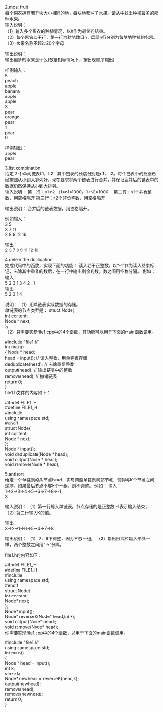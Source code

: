 2.most fruit  
每个果农拥有若干块大小相同的地，每块地都种了水果。请从中找出种植最多的那种水果。  
输入说明：  
（1）输入多个果农的种植情况，以0作为最终的结束。  
（2）每个果农若干行，第一行为耕地数目n，后续n行分别为每块地种植的水果。  
（3）水果名称不超过20个字母  

输出说明：  
输出最多的水果是什么(数量相等情况下，按出现顺序输出)  

样例输入：  
5  
peach  
apple  
banana  
apple  
apple  
3  
pear  
orange  
pear  
1  
pear  
0  

样例输出：  
apple  
pear  


3.list combination  
给定 2 个单向链表L1，L2，其中链表的长度分别是n1，n2。每个链表中的数据已经按照从小到大排列好，现在要求将两个链表进行合并，并保证合并后的链表中的数据仍然保持从小到大排列。  
输入说明：
第一行：n1 n2 （1≤n1≤1000，1≤n2≤1000）
第二行：n1个非负整数，用空格隔开
第三行：n2个非负整数，用空格隔开  

输出说明：
合并后的链表数据，用空格隔开。  

例如输入：  
3 5  
3 7 11  
2 8 9 12 16   

输出：  
2 3 7 8 9 11 12 16  


4.delete the duplication  
完成代码中的函数，实现下面的功能：
读入若干正整数，以“-1”作为读入结束标记，去除其中重复的数后，在一行中输出剩余的数，数之间用空格分隔。
例如：  
输入：  
5 2 3 1 3 4 2 -1  
输出：  
5 2 3 1 4  

说明：
（1）用单链表实现数据的存储。  
单链表的节点类型是：
struct Node{  
  int content;  
  Node * next;  
};  
（2）只需要实现file1.cpp中的4个函数，其功能可以用于下面的main函数调用。  

#include "file1.h"  
int main()  
{    Node * head;  
     head = input();  // 读入整数，用单链表存储  
     deduplicate(head); // 去除重复整数  
     output(head);  // 输出链表中的整数  
     remove(head);  // 撤销链表  
     return 0;  
}  
file1.h文件的内容如下：  

#ifndef FILE1_H  
#define FILE1_H  
#include <iostream>  
using namespace std;  
#endif  
struct Node{  
  int content;  
  Node * next;  
};  
Node * input();  
void deduplicate(Node * head);  
void output(Node * head);  
void remove(Node * head);  


5.antisort  
给定一个单链表的头节点head，实现调整单链表局部节点，使得每K个节点之间逆序，如果最后节点不够K个一组，则不调整。
例如：
输入：  
 1->2->3->4->5->6->7->8->-1  
 3  

 输入说明：
 （1）第一行输入单链表，节点存储的是正整数,-1表示输入结束；
 （2）第二行输入K的值。

输出：  
 3->2->1->6->5->4->7->8  

输出说明：
（1） 7、8不调整，因为不够一组。
（2）输出形式和输入形式一样，两个整数之间用“->”分隔。

file1.h的内容如下：  

#ifndef FILE1_H  
#define FILE1_H  
#include <iostream>  
using namespace std;  
#endif  
struct Node{  
  int content;  
  Node* next;  
};  
Node* input();  
Node* reverseK(Node* head,int k);  
void output(Node* head);  
void remove(Node* head);  
你需要实现file1.cpp中的4个函数，以用于下面的main函数调用。  

#include "file1.h"  
using namespace std;  
int main()  
{  
    Node * head = input();  
    int k;  
    cin>>k;  
    Node* newhead = reverseK(head,k);   
    output(newhead);  
    remove(head);  
    remove(newhead);  
    return 0;  
}  

